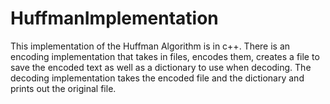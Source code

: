 # HuffmanImplementation
This implementation of the Huffman Algorithm is in c++. There is an encoding implementation that takes in files, encodes them, creates a file to save the encoded text as well as a dictionary to use when decoding. The decoding implementation takes the encoded file and the dictionary and prints out the original file.
